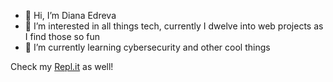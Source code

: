 - 👋 Hi, I’m Diana Edreva 
- 👀 I’m interested in all things tech, currently I dwelve into web projects as I find those so fun 
- 🌱 I’m currently learning cybersecurity and other cool things

<!---
dnightroad/dnightroad is a ✨ special ✨ repository because its `README.md` (this file) appears on your GitHub profile.
You can click the Preview link to take a look at your changes.
--->

Check my [Repl.it](https://replit.com/@DianaIvanova1) as well! 
